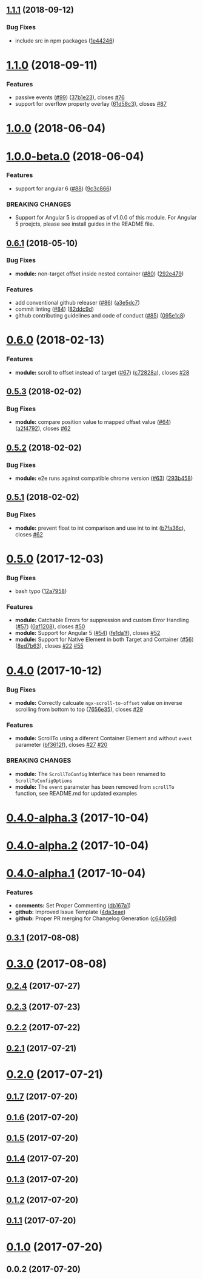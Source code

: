 <a name="1.1.1"></a>
## [1.1.1](https://github.com/nicky-lenaers/ngx-scroll-to/compare/1.1.0...1.1.1) (2018-09-12)


### Bug Fixes

* include src in npm packages ([1e44246](https://github.com/nicky-lenaers/ngx-scroll-to/commit/1e44246))



<a name="1.1.0"></a>
# [1.1.0](https://github.com/nicky-lenaers/ngx-scroll-to/compare/1.0.0...1.1.0) (2018-09-11)


### Features

* passive events ([#99](https://github.com/nicky-lenaers/ngx-scroll-to/issues/99)) ([37b1e23](https://github.com/nicky-lenaers/ngx-scroll-to/commit/37b1e23)), closes [#76](https://github.com/nicky-lenaers/ngx-scroll-to/issues/76)
* support for overflow property overlay ([61d58c3](https://github.com/nicky-lenaers/ngx-scroll-to/commit/61d58c3)), closes [#87](https://github.com/nicky-lenaers/ngx-scroll-to/issues/87)



<a name="1.0.0"></a>
# [1.0.0](https://github.com/nicky-lenaers/ngx-scroll-to/compare/1.0.0-beta.0...1.0.0) (2018-06-04)



<a name="1.0.0-beta.0"></a>
# [1.0.0-beta.0](https://github.com/nicky-lenaers/ngx-scroll-to/compare/0.6.1...1.0.0-beta.0) (2018-06-04)


### Features

* support for angular 6 ([#88](https://github.com/nicky-lenaers/ngx-scroll-to/issues/88)) ([9c3c866](https://github.com/nicky-lenaers/ngx-scroll-to/commit/9c3c866))


### BREAKING CHANGES

* Support for Angular 5 is dropped as of v1.0.0 of this module. For Angular 5 proejcts, please see install guides in the README file.



<a name="0.6.1"></a>
## [0.6.1](https://github.com/nicky-lenaers/ngx-scroll-to/compare/0.6.0...0.6.1) (2018-05-10)


### Bug Fixes

* **module:** non-target offset inside nested container ([#80](https://github.com/nicky-lenaers/ngx-scroll-to/issues/80)) ([292e479](https://github.com/nicky-lenaers/ngx-scroll-to/commit/292e479))


### Features

* add conventional github releaser ([#86](https://github.com/nicky-lenaers/ngx-scroll-to/issues/86)) ([a3e5dc7](https://github.com/nicky-lenaers/ngx-scroll-to/commit/a3e5dc7))
* commit linting ([#84](https://github.com/nicky-lenaers/ngx-scroll-to/issues/84)) ([82ddc9d](https://github.com/nicky-lenaers/ngx-scroll-to/commit/82ddc9d))
* github contributing guidelines and code of conduct ([#85](https://github.com/nicky-lenaers/ngx-scroll-to/issues/85)) ([095e1c8](https://github.com/nicky-lenaers/ngx-scroll-to/commit/095e1c8))



<a name="0.6.0"></a>
# [0.6.0](https://github.com/nicky-lenaers/ngx-scroll-to/compare/0.5.3...0.6.0) (2018-02-13)


### Features

* **module:** scroll to offset instead of target ([#67](https://github.com/nicky-lenaers/ngx-scroll-to/issues/67)) ([c72828a](https://github.com/nicky-lenaers/ngx-scroll-to/commit/c72828a)), closes [#28](https://github.com/nicky-lenaers/ngx-scroll-to/issues/28)



<a name="0.5.3"></a>
## [0.5.3](https://github.com/nicky-lenaers/ngx-scroll-to/compare/0.5.2...0.5.3) (2018-02-02)


### Bug Fixes

* **module:** compare position value to mapped offset value ([#64](https://github.com/nicky-lenaers/ngx-scroll-to/issues/64)) ([a2f4792](https://github.com/nicky-lenaers/ngx-scroll-to/commit/a2f4792)), closes [#62](https://github.com/nicky-lenaers/ngx-scroll-to/issues/62)



<a name="0.5.2"></a>
## [0.5.2](https://github.com/nicky-lenaers/ngx-scroll-to/compare/0.5.1...0.5.2) (2018-02-02)


### Bug Fixes

* **module:** e2e runs against compatible chrome version ([#63](https://github.com/nicky-lenaers/ngx-scroll-to/issues/63)) ([293b458](https://github.com/nicky-lenaers/ngx-scroll-to/commit/293b458))



<a name="0.5.1"></a>
## [0.5.1](https://github.com/nicky-lenaers/ngx-scroll-to/compare/0.5.0...0.5.1) (2018-02-02)


### Bug Fixes

* **module:** prevent float to int comparison and use int to int ([b7fa36c](https://github.com/nicky-lenaers/ngx-scroll-to/commit/b7fa36c)), closes [#62](https://github.com/nicky-lenaers/ngx-scroll-to/issues/62)



<a name="0.5.0"></a>
# [0.5.0](https://github.com/nicky-lenaers/ngx-scroll-to/compare/0.4.0...0.5.0) (2017-12-03)


### Bug Fixes

* bash typo ([12a7958](https://github.com/nicky-lenaers/ngx-scroll-to/commit/12a7958))


### Features

* **module:** Catchable Errors for suppression and custom Error Handling ([#57](https://github.com/nicky-lenaers/ngx-scroll-to/issues/57)) ([0af1208](https://github.com/nicky-lenaers/ngx-scroll-to/commit/0af1208)), closes [#50](https://github.com/nicky-lenaers/ngx-scroll-to/issues/50)
* **module:** Support for Angular 5 ([#54](https://github.com/nicky-lenaers/ngx-scroll-to/issues/54)) ([fe1da1f](https://github.com/nicky-lenaers/ngx-scroll-to/commit/fe1da1f)), closes [#52](https://github.com/nicky-lenaers/ngx-scroll-to/issues/52)
* **module:** Support for Native Element in both Target and Container ([#56](https://github.com/nicky-lenaers/ngx-scroll-to/issues/56)) ([8ed7b63](https://github.com/nicky-lenaers/ngx-scroll-to/commit/8ed7b63)), closes [#22](https://github.com/nicky-lenaers/ngx-scroll-to/issues/22) [#55](https://github.com/nicky-lenaers/ngx-scroll-to/issues/55)



<a name="0.4.0"></a>
# [0.4.0](https://github.com/nicky-lenaers/ngx-scroll-to/compare/0.4.0-alpha.3...0.4.0) (2017-10-12)


### Bug Fixes

* **module:** Correctly calcuate `ngx-scroll-to-offset` value on inverse scrolling from bottom to top ([7656e35](https://github.com/nicky-lenaers/ngx-scroll-to/commit/7656e35)), closes [#29](https://github.com/nicky-lenaers/ngx-scroll-to/issues/29)


### Features

* **module:** ScrollTo using a diferent Container Element and without `event` parameter ([bf3612f](https://github.com/nicky-lenaers/ngx-scroll-to/commit/bf3612f)), closes [#27](https://github.com/nicky-lenaers/ngx-scroll-to/issues/27) [#20](https://github.com/nicky-lenaers/ngx-scroll-to/issues/20)


### BREAKING CHANGES

* **module:** The `ScrollToConfig` Interface has been renamed to `ScrollToConfigOptions`
* **module:** The `event` parameter has been removed from `scrollTo` function, see README.md for updated examples



<a name="0.4.0-alpha.3"></a>
# [0.4.0-alpha.3](https://github.com/nicky-lenaers/ngx-scroll-to/compare/0.4.0-alpha.2...0.4.0-alpha.3) (2017-10-04)



<a name="0.4.0-alpha.2"></a>
# [0.4.0-alpha.2](https://github.com/nicky-lenaers/ngx-scroll-to/compare/0.4.0-alpha.1...0.4.0-alpha.2) (2017-10-04)



<a name="0.4.0-alpha.1"></a>
# [0.4.0-alpha.1](https://github.com/nicky-lenaers/ngx-scroll-to/compare/0.3.1...0.4.0-alpha.1) (2017-10-04)


### Features

* **comments:** Set Proper Commenting ([db167a1](https://github.com/nicky-lenaers/ngx-scroll-to/commit/db167a1))
* **github:** Improved Issue Template ([4da3eae](https://github.com/nicky-lenaers/ngx-scroll-to/commit/4da3eae))
* **github:** Proper PR merging for Changelog Generation ([c64b59d](https://github.com/nicky-lenaers/ngx-scroll-to/commit/c64b59d))



<a name="0.3.1"></a>
## [0.3.1](https://github.com/nicky-lenaers/ngx-scroll-to/compare/0.3.0...0.3.1) (2017-08-08)



<a name="0.3.0"></a>
# [0.3.0](https://github.com/nicky-lenaers/ngx-scroll-to/compare/0.2.4...0.3.0) (2017-08-08)



<a name="0.2.4"></a>
## [0.2.4](https://github.com/nicky-lenaers/ngx-scroll-to/compare/0.2.3...0.2.4) (2017-07-27)



<a name="0.2.3"></a>
## [0.2.3](https://github.com/nicky-lenaers/ngx-scroll-to/compare/0.2.2...0.2.3) (2017-07-23)



<a name="0.2.2"></a>
## [0.2.2](https://github.com/nicky-lenaers/ngx-scroll-to/compare/0.2.1...0.2.2) (2017-07-22)



<a name="0.2.1"></a>
## [0.2.1](https://github.com/nicky-lenaers/ngx-scroll-to/compare/0.2.0...0.2.1) (2017-07-21)



<a name="0.2.0"></a>
# [0.2.0](https://github.com/nicky-lenaers/ngx-scroll-to/compare/0.1.7...0.2.0) (2017-07-21)



<a name="0.1.7"></a>
## [0.1.7](https://github.com/nicky-lenaers/ngx-scroll-to/compare/0.1.6...0.1.7) (2017-07-20)



<a name="0.1.6"></a>
## [0.1.6](https://github.com/nicky-lenaers/ngx-scroll-to/compare/0.1.5...0.1.6) (2017-07-20)



<a name="0.1.5"></a>
## [0.1.5](https://github.com/nicky-lenaers/ngx-scroll-to/compare/0.1.4...0.1.5) (2017-07-20)



<a name="0.1.4"></a>
## [0.1.4](https://github.com/nicky-lenaers/ngx-scroll-to/compare/0.1.3...0.1.4) (2017-07-20)



<a name="0.1.3"></a>
## [0.1.3](https://github.com/nicky-lenaers/ngx-scroll-to/compare/0.1.2...0.1.3) (2017-07-20)



<a name="0.1.2"></a>
## [0.1.2](https://github.com/nicky-lenaers/ngx-scroll-to/compare/0.1.1...0.1.2) (2017-07-20)



<a name="0.1.1"></a>
## [0.1.1](https://github.com/nicky-lenaers/ngx-scroll-to/compare/0.1.0...0.1.1) (2017-07-20)



<a name="0.1.0"></a>
# [0.1.0](https://github.com/nicky-lenaers/ngx-scroll-to/compare/0.0.2...0.1.0) (2017-07-20)



<a name="0.0.2"></a>
## 0.0.2 (2017-07-20)



